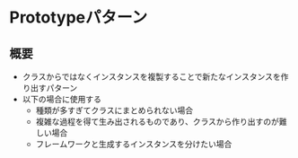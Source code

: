 # Prototypeパターン

## 概要

- クラスからではなくインスタンスを複製することで新たなインスタンスを作り出すパターン
- 以下の場合に使用する
  - 種類が多すぎてクラスにまとめられない場合
  - 複雑な過程を得て生み出されるものであり、クラスから作り出すのが難しい場合
  - フレームワークと生成するインスタンスを分けたい場合

## 